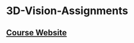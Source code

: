 # 3D-Vision-Assignments
## [Course Website](https://sites.google.com/view/nsysu-dvlab/courses/3d-vision-2023)

